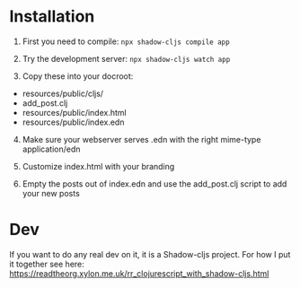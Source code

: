 # Installation

1. First you need to compile:
```npx shadow-cljs compile app```

2. Try the development server:
```npx shadow-cljs watch app```

3. Copy these into your docroot:
- resources/public/cljs/
- add_post.clj
- resources/public/index.html
- resources/public/index.edn

4. Make sure your webserver serves .edn with the right mime-type application/edn

5. Customize index.html with your branding

6. Empty the posts out of index.edn and use the add_post.clj script to add your new posts

# Dev

If you want to do any real dev on it, it is a Shadow-cljs project. For how I put it together see here: https://readtheorg.xylon.me.uk/rr_clojurescript_with_shadow-cljs.html
